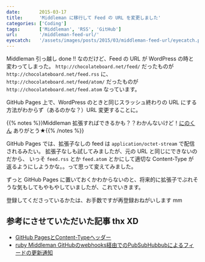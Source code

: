 ```yaml
---
date:       2015-03-17
title:      'Middleman に移行して Feed の URL を変更しました'
categories: ['Coding']
tags:       ['Middleman', 'RSS', 'GitHub']
url:        '/middleman-feed-url/'
eyecatch:   '/assets/images/posts/2015/03/middleman-feed-url/eyecatch.png'
---
```


Middleman 引っ越し done !! なのだけど、Feed の URL が WordPress の時と変わってしまった。
`http://chocolateboard.net/feed/` だったものが `http://chocolateboard.net/feed.rss` に、
`http://chocolateboard.net/feed/atom/` だったものが `http://chocolateboard.net/feed.atom` なっています。

GitHub Pages 上で、WordPress のときと同じスラッシュ終わりの URL にする方法がわからず（あるのかな？）URL 変更することに。

{{% notes %}}Middleman 拡張すればできるかも？？わかんないけど！[にのくん](https://twitter.com/wakuworks) ありがとう★{{% /notes %}}

GitHub Pages では、拡張子なしの feed は `application/octet-stream` で配信されるみたい。
拡張子なしも試してみましたが、元の URL と同じにできないのだから、
いっそ `feed.rss` とか `feed.atom` とかにして適切な Content-Type が返るようにしようかな。。って思って変えてみました。

ずっと GitHub Pages に置いておくかわからないのと、将来的に拡張子でぶれそうな気もしてもやもやしていましたが、これでいきます。

登録してくださっているかたは、お手数ですが再登録おねがいします mm

## 参考にさせていただいた記事 thx XD

- [GitHub PagesとContent-Typeヘッダー](http://hail2u.net/blog/internet/github-pages-and-content-type-header.html)
- [ruby Middleman GitHubのwebhooks経由でのPubSubHubbubによるフィードの更新通知](http://hail2u.net/blog/internet/publishing-feed-via-pubsubhubbbub-using-github-webhooks.html)
